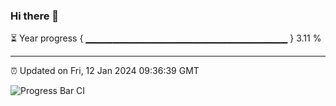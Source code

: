 ### Hi there 👋

⏳ Year progress { ▁▁▁▁▁▁▁▁▁▁▁▁▁▁▁▁▁▁▁▁▁▁▁▁▁▁▁▁▁▁ } 3.11 %

---

⏰ Updated on Fri, 12 Jan 2024 09:36:39 GMT

![Progress Bar CI](https://github.com/IshwaranRudhara/GIT-ACTION/workflows/Progress%20Bar%20CI/badge.svg)

